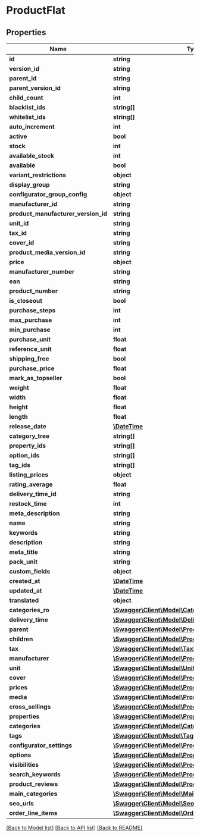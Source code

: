 # ProductFlat

## Properties
Name | Type | Description | Notes
------------ | ------------- | ------------- | -------------
**id** | **string** |  | [optional] 
**version_id** | **string** |  | [optional] 
**parent_id** | **string** |  | [optional] 
**parent_version_id** | **string** |  | [optional] 
**child_count** | **int** |  | [optional] 
**blacklist_ids** | **string[]** |  | [optional] 
**whitelist_ids** | **string[]** |  | [optional] 
**auto_increment** | **int** |  | [optional] 
**active** | **bool** |  | [optional] 
**stock** | **int** |  | 
**available_stock** | **int** |  | [optional] 
**available** | **bool** |  | [optional] 
**variant_restrictions** | **object** |  | [optional] 
**display_group** | **string** |  | [optional] 
**configurator_group_config** | **object** |  | [optional] 
**manufacturer_id** | **string** |  | [optional] 
**product_manufacturer_version_id** | **string** |  | [optional] 
**unit_id** | **string** |  | [optional] 
**tax_id** | **string** |  | 
**cover_id** | **string** |  | [optional] 
**product_media_version_id** | **string** |  | [optional] 
**price** | **object** |  | 
**manufacturer_number** | **string** |  | [optional] 
**ean** | **string** |  | [optional] 
**product_number** | **string** |  | 
**is_closeout** | **bool** |  | [optional] 
**purchase_steps** | **int** |  | [optional] 
**max_purchase** | **int** |  | [optional] 
**min_purchase** | **int** |  | [optional] 
**purchase_unit** | **float** |  | [optional] 
**reference_unit** | **float** |  | [optional] 
**shipping_free** | **bool** |  | [optional] 
**purchase_price** | **float** |  | [optional] 
**mark_as_topseller** | **bool** |  | [optional] 
**weight** | **float** |  | [optional] 
**width** | **float** |  | [optional] 
**height** | **float** |  | [optional] 
**length** | **float** |  | [optional] 
**release_date** | [**\DateTime**](\DateTime.md) |  | [optional] 
**category_tree** | **string[]** |  | [optional] 
**property_ids** | **string[]** |  | [optional] 
**option_ids** | **string[]** |  | [optional] 
**tag_ids** | **string[]** |  | [optional] 
**listing_prices** | **object** |  | [optional] 
**rating_average** | **float** |  | [optional] 
**delivery_time_id** | **string** |  | [optional] 
**restock_time** | **int** |  | [optional] 
**meta_description** | **string** |  | [optional] 
**name** | **string** |  | 
**keywords** | **string** |  | [optional] 
**description** | **string** |  | [optional] 
**meta_title** | **string** |  | [optional] 
**pack_unit** | **string** |  | [optional] 
**custom_fields** | **object** |  | [optional] 
**created_at** | [**\DateTime**](\DateTime.md) |  | 
**updated_at** | [**\DateTime**](\DateTime.md) |  | 
**translated** | **object** |  | [optional] 
**categories_ro** | [**\Swagger\Client\Model\CategoryFlat**](CategoryFlat.md) |  | [optional] 
**delivery_time** | [**\Swagger\Client\Model\DeliveryTimeFlat**](DeliveryTimeFlat.md) |  | [optional] 
**parent** | [**\Swagger\Client\Model\ProductFlat**](ProductFlat.md) |  | [optional] 
**children** | [**\Swagger\Client\Model\ProductFlat**](ProductFlat.md) |  | [optional] 
**tax** | [**\Swagger\Client\Model\TaxFlat**](TaxFlat.md) |  | [optional] 
**manufacturer** | [**\Swagger\Client\Model\ProductManufacturerFlat**](ProductManufacturerFlat.md) |  | [optional] 
**unit** | [**\Swagger\Client\Model\UnitFlat**](UnitFlat.md) |  | [optional] 
**cover** | [**\Swagger\Client\Model\ProductMediaFlat**](ProductMediaFlat.md) |  | [optional] 
**prices** | [**\Swagger\Client\Model\ProductPriceFlat**](ProductPriceFlat.md) |  | [optional] 
**media** | [**\Swagger\Client\Model\ProductMediaFlat**](ProductMediaFlat.md) |  | [optional] 
**cross_sellings** | [**\Swagger\Client\Model\ProductCrossSellingFlat**](ProductCrossSellingFlat.md) |  | [optional] 
**properties** | [**\Swagger\Client\Model\PropertyGroupOptionFlat**](PropertyGroupOptionFlat.md) |  | [optional] 
**categories** | [**\Swagger\Client\Model\CategoryFlat**](CategoryFlat.md) |  | [optional] 
**tags** | [**\Swagger\Client\Model\TagFlat**](TagFlat.md) |  | [optional] 
**configurator_settings** | [**\Swagger\Client\Model\ProductConfiguratorSettingFlat**](ProductConfiguratorSettingFlat.md) |  | [optional] 
**options** | [**\Swagger\Client\Model\PropertyGroupOptionFlat**](PropertyGroupOptionFlat.md) |  | [optional] 
**visibilities** | [**\Swagger\Client\Model\ProductVisibilityFlat**](ProductVisibilityFlat.md) |  | [optional] 
**search_keywords** | [**\Swagger\Client\Model\ProductSearchKeywordFlat**](ProductSearchKeywordFlat.md) |  | [optional] 
**product_reviews** | [**\Swagger\Client\Model\ProductReviewFlat**](ProductReviewFlat.md) |  | [optional] 
**main_categories** | [**\Swagger\Client\Model\MainCategoryFlat**](MainCategoryFlat.md) |  | [optional] 
**seo_urls** | [**\Swagger\Client\Model\SeoUrlFlat**](SeoUrlFlat.md) |  | [optional] 
**order_line_items** | [**\Swagger\Client\Model\OrderLineItemFlat**](OrderLineItemFlat.md) |  | [optional] 

[[Back to Model list]](../../README.md#documentation-for-models) [[Back to API list]](../../README.md#documentation-for-api-endpoints) [[Back to README]](../../README.md)

